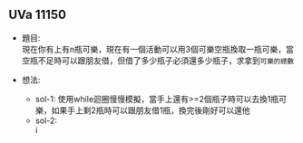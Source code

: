 ## UVa 11150

* 題目:  
  現在你有上有n瓶可樂，現在有一個活動可以用3個可樂空瓶換取一瓶可樂，當空瓶不足時可以跟朋友借，但借了多少瓶子必須還多少瓶子，求拿到`可樂的總數`
  
* 想法:
  * sol-1:
    使用while迴圈慢慢模擬，當手上還有>=2個瓶子時可以去換1瓶可樂，如果手上剩2瓶時可以跟朋友借1瓶，換完後剛好可以還他
  * sol-2:  
    i
